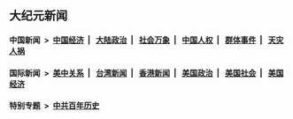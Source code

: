 ## 大纪元新闻

#### 中国新闻 &nbsp;>&nbsp; [中国经济](indexes/ncid283/README.md?05310445) &nbsp;| &nbsp; [大陆政治](indexes/ncid277/README.md?05310445) &nbsp;| &nbsp; [社会万象](indexes/ncid282/README.md?05310445) &nbsp;| &nbsp; [中国人权](indexes/ncid278/README.md?05310445) &nbsp;| &nbsp; [群体事件](indexes/ncid279/README.md?05310445) &nbsp;| &nbsp; [天灾人祸](indexes/ncid280/README.md?05310445)

#### 国际新闻 &nbsp;>&nbsp; [美中关系](indexes/nf1412576/README.md?05310445) &nbsp;| &nbsp; [台湾新闻](indexes/ncid1349361/README.md?05310445) &nbsp;| &nbsp; [香港新闻](indexes/ncid1349362/README.md?05310445) &nbsp;| &nbsp; [美国政治](indexes/ncid1078159/README.md?05310445) &nbsp;| &nbsp; [美国社会](indexes/ncid1078160/README.md?05310445) &nbsp;| &nbsp; [美国经济](indexes/ncid1078158/README.md?05310445)

#### 特别专题 &nbsp;>&nbsp; [中共百年历史](https://github.com/easy2view/epoch-special/blob/master/README.md?05310445)  
